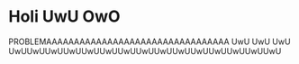 # Holi UwU OwO
PROBLEMAAAAAAAAAAAAAAAAAAAAAAAAAAAAAAAAA
UwU
UwU
UwU
UwUUwUUwUUwUUwUUwUUwUUwUUwUUwUUwUUwUUwUUwUUwU